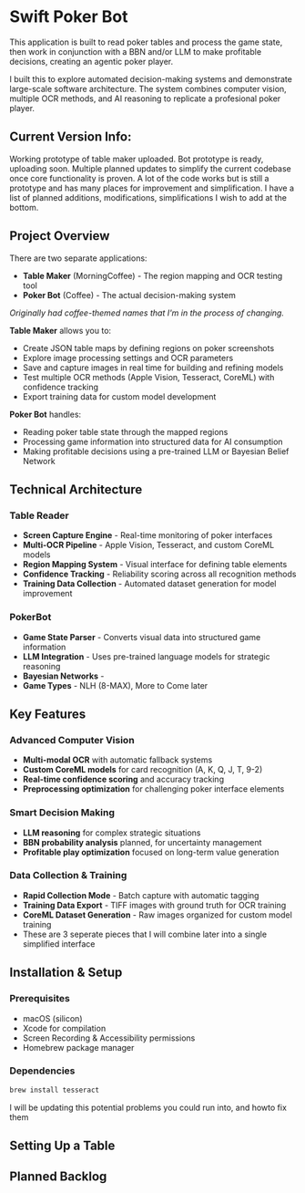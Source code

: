# Swift Poker Bot

This application is built to read poker tables and process the game state, then work in conjunction with a BBN and/or LLM to make profitable decisions, creating an agentic poker player.

I built this to explore automated decision-making systems and demonstrate large-scale software architecture. The system combines computer vision, multiple OCR methods, and AI reasoning to replicate a profesional poker player.

## Current Version Info:
Working prototype of table maker uploaded. Bot prototype is ready, uploading soon. 
Multiple planned updates to simplify the current codebase once core functionality is proven. A lot of the code works but is still a prototype and has many places for improvement and simplification. I have a list of planned additions, modifications, simplifications I wish to add at the bottom.


## Project Overview

There are two separate applications:
- **Table Maker** (MorningCoffee) - The region mapping and OCR testing tool
- **Poker Bot** (Coffee) - The actual decision-making system

*Originally had coffee-themed names that I'm in the process of changing.*

**Table Maker** allows you to:
- Create JSON table maps by defining regions on poker screenshots
- Explore image processing settings and OCR parameters
- Save and capture images in real time for building and refining models
- Test multiple OCR methods (Apple Vision, Tesseract, CoreML) with confidence tracking
- Export training data for custom model development

**Poker Bot**  handles:
- Reading poker table state through the mapped regions
- Processing game information into structured data for AI consumption
- Making profitable decisions using a pre-trained LLM or Bayesian Belief Network





## Technical Architecture

### Table Reader

- **Screen Capture Engine** - Real-time monitoring of poker interfaces
- **Multi-OCR Pipeline** - Apple Vision, Tesseract, and custom CoreML models
- **Region Mapping System** - Visual interface for defining table elements
- **Confidence Tracking** - Reliability scoring across all recognition methods
- **Training Data Collection** - Automated dataset generation for model improvement

### PokerBot

- **Game State Parser** - Converts visual data into structured game information
- **LLM Integration** - Uses pre-trained language models for strategic reasoning
- **Bayesian Networks** - 
- **Game Types** - NLH (8-MAX), More to Come later

## Key Features

### Advanced Computer Vision
- **Multi-modal OCR** with automatic fallback systems
- **Custom CoreML models** for card recognition (A, K, Q, J, T, 9-2)
- **Real-time confidence scoring** and accuracy tracking
- **Preprocessing optimization** for challenging poker interface elements

### Smart Decision Making
- **LLM reasoning** for complex strategic situations
- **BBN probability analysis** planned, for uncertainty management
- **Profitable play optimization** focused on long-term value generation

### Data Collection & Training
- **Rapid Collection Mode** - Batch capture with automatic tagging
- **Training Data Export** - TIFF images with ground truth for OCR training
- **CoreML Dataset Generation** - Raw images organized for custom model training
- These are 3 seperate pieces that I will combine later into a single simplified  interface

## Installation & Setup

### Prerequisites
- macOS (silicon)
- Xcode for compilation
- Screen Recording & Accessibility permissions
- Homebrew package manager

### Dependencies
```bash
brew install tesseract
```
I will be updating this potential problems you could run into, and howto fix them

## Setting Up a Table 



## Planned Backlog
